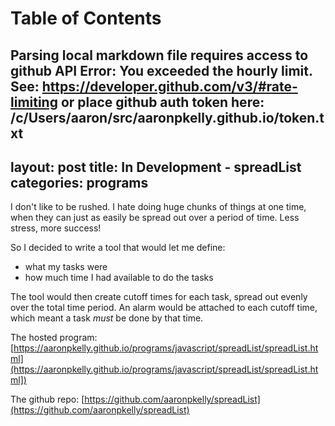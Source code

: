 
Table of Contents
=================

Parsing local markdown file requires access to github API
Error: You exceeded the hourly limit. See: https://developer.github.com/v3/#rate-limiting
or place github auth token here: /c/Users/aaron/src/aaronpkelly.github.io/token.txt
---
layout: post
title: In Development - spreadList
categories: programs
---

I don't like to be rushed. I hate doing huge chunks of things at one time, when
they can just as easily be spread out over a period of time. Less stress, more
success!

So I decided to write a tool that would let me define:
- what my tasks were
- how much time I had available to do the tasks

The tool would then create cutoff times for each task, spread out evenly over
the total time period. An alarm would be attached to each cutoff time, which
meant a task *must* be done by that time.

The hosted program:
[https://aaronpkelly.github.io/programs/javascript/spreadList/spreadList.html](https://aaronpkelly.github.io/programs/javascript/spreadList/spreadList.html])

The github repo:
[https://github.com/aaronpkelly/spreadList](https://github.com/aaronpkelly/spreadList)
